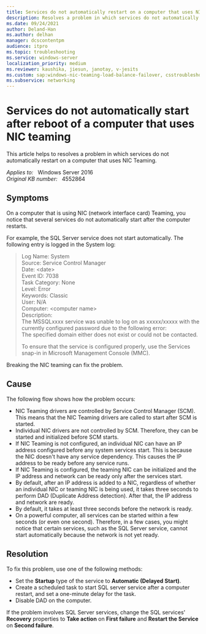```yaml
---
title: Services do not automatically restart on a computer that uses NIC Teaming
description: Resolves a problem in which services do not automatically restart on a computer that uses NIC Teaming.
ms.date: 09/24/2021
author: Deland-Han
ms.author: delhan
manager: dcscontentpm
audience: itpro
ms.topic: troubleshooting
ms.service: windows-server
localization_priority: medium
ms.reviewer: kaushika, jiesun, janotay, v-jesits
ms.custom: sap:windows-nic-teaming-load-balance-failover, csstroubleshoot
ms.subservice: networking
---
```

# Services do not automatically start after reboot of a computer that uses NIC teaming

This article helps to resolves a problem in which services do not automatically restart on a computer that uses NIC Teaming.

_Applies to:_ &nbsp; Windows Server 2016  
_Original KB number:_ &nbsp; 4552864

## Symptoms

On a computer that is using NIC (network interface card) Teaming, you notice that several services do not automatically start after the computer restarts.

For example, the SQL Server service does not start automatically. The following entry is logged in the System log:  
> Log Name:      System  
Source:        Service Control Manager  
Date:         \<date>  
Event ID:      7038  
Task Category: None  
Level:         Error  
Keywords:      Classic  
User:          N/A  
Computer:     \<computer name>  
Description:  
The MSSQLxxxx service was unable to log on as xxxxx/xxxxx with the currently configured password due to the following error:  
The specified domain either does not exist or could not be contacted.
>  
> To ensure that the service is configured properly, use the Services snap-in in Microsoft Management Console (MMC).  

Breaking the NIC teaming can fix the problem.

## Cause

The following flow shows how the problem occurs:

- NIC Teaming drivers are controlled by Service Control Manager (SCM). This  means that the NIC Teaming drivers are called to start after SCM is started.
- Individual NIC drivers are not controlled by SCM. Therefore, they can be started and initialized before SCM starts.
- If NIC Teaming is not configured, an individual NIC can have an IP address configured before any system services start. This is because the NIC doesn't have any service dependency. This causes the IP address to be ready before any service runs.
- If NIC Teaming is configured, the teaming NIC can be initialized and the IP address and network can be ready only after the services start.
- By default, after an IP address is added to a NIC, regardless of whether an individual NIC or teaming NIC is being used, it takes three seconds to perform DAD (Duplicate Address detection). After that, the IP address and network are ready.
- By default, it takes at least three seconds before the network is ready.
- On a powerful computer, all services can be started within a few seconds (or even one second). Therefore, in a few cases, you might notice that certain services, such as the SQL Server service, cannot start automatically because the network is not yet ready.

## Resolution

To fix this problem, use one of the following methods:

- Set the **Startup** type of the service to **Automatic (Delayed Start)**.
- Create a scheduled task to start SQL server service after a computer restart, and set a one-minute delay for the task.
- Disable DAD on the computer.
  
If the problem involves SQL Server services, change the SQL services' **Recovery** properties to **Take action** on **First failure** and **Restart the Service** on **Second failure**.
